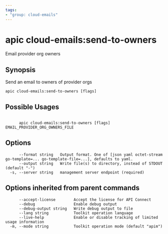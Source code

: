 ```yaml
---
tags:
- "group: cloud-emails"
---
```

# apic cloud-emails:send-to-owners

Email provider org owners

## Synopsis

Send an email to owners of provider orgs

```
apic cloud-emails:send-to-owners [flags]
```

## Possible Usages

```

      apic cloud-emails:send-to-owners [flags] EMAIL_PROVIDER_ORG_OWNERS_FILE

```

## Options

```
      --format string   Output format. One of [json yaml octet-stream go-template=... go-template-file=...], defaults to yaml.
      --output string   Write file(s) to directory, instead of STDOUT (default "-")
  -s, --server string   management server endpoint (required)
```

## Options inherited from parent commands

```
      --accept-license        Accept the license for API Connect
      --debug                 Enable debug output
      --debug-output string   Write debug output to file
      --lang string           Toolkit operation language
      --live-help             Enable or disable tracking of limited usage information
  -m, --mode string           Toolkit operation mode (default "apim")
```
